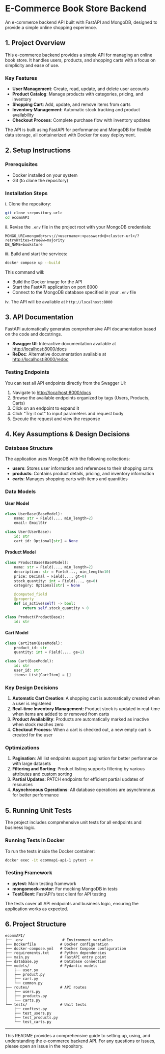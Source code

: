 # E-Commerce Book Store Backend

An e-commerce backend API built with FastAPI and MongoDB, designed to provide a simple online shopping experience.

## 1. Project Overview

This e-commerce backend provides a simple API for managing an online book store. It handles users, products, and shopping carts with a focus on simplicity and ease of use.

### Key Features

- **User Management**: Create, read, update, and delete user accounts
- **Product Catalog**: Manage products with categories, pricing, and inventory
- **Shopping Cart**: Add, update, and remove items from carts
- **Inventory Management**: Automatic stock tracking and product availability
- **Checkout Process**: Complete purchase flow with inventory updates

The API is built using FastAPI for performance and MongoDB for flexible data storage, all containerized with Docker for easy deployment.

## 2. Setup Instructions

### Prerequisites

- Docker installed on your system
- Git (to clone the repository)

### Installation Steps

i. Clone the repository:
   ```bash
   git clone <repository-url>
   cd ecommAPI
   ```

ii. Revise the `.env` file in the project root with your MongoDB credentials:
   ```
   MONGO_URI=mongodb+srv://<username>:<password>@<cluster-url>/?retryWrites=true&w=majority
   DB_NAME=bookstore
   ```

iii. Build and start the services:
   ```bash
   docker compose up --build
   ```

   This command will:
   - Build the Docker image for the API
   - Start the FastAPI application on port 8000
   - Connect to the MongoDB database specified in your `.env` file

iv. The API will be available at `http://localhost:8000`

## 3. API Documentation

FastAPI automatically generates comprehensive API documentation based on the code and docstrings.

- **Swagger UI**: Interactive documentation available at [http://localhost:8000/docs](http://localhost:8000/docs)
- **ReDoc**: Alternative documentation available at [http://localhost:8000/redoc](http://localhost:8000/redoc)

### Testing Endpoints

You can test all API endpoints directly from the Swagger UI:

1. Navigate to [http://localhost:8000/docs](http://localhost:8000/docs)
2. Browse the available endpoints organized by tags (Users, Products, Carts)
3. Click on an endpoint to expand it
4. Click "Try it out" to input parameters and request body
5. Execute the request and view the response

## 4. Key Assumptions & Design Decisions

### Database Structure

The application uses MongoDB with the following collections:

- **users**: Stores user information and references to their shopping carts
- **products**: Contains product details, pricing, and inventory information
- **carts**: Manages shopping carts with items and quantities

### Data Models

#### User Model

```python
class UserBase(BaseModel):
    name: str = Field(..., min_length=2)
    email: EmailStr

class User(UserBase):
    id: str
    cart_id: Optional[str] = None   
```

#### Product Model

```python
class ProductBase(BaseModel):
    name: str = Field(..., min_length=2)
    description: str = Field(..., min_length=10)
    price: Decimal = Field(..., gt=0)
    stock_quantity: int = Field(..., ge=0)
    category: Optional[str] = None

    @computed_field
    @property
    def is_active(self) -> bool:
        return self.stock_quantity > 0

class Product(ProductBase):
    id: str
```

#### Cart Model

```python
class CartItem(BaseModel):
    product_id: str
    quantity: int = Field(..., ge=1)

class Cart(BaseModel):
    id: str
    user_id: str
    items: List[CartItem] = []
```

### Key Design Decisions

1. **Automatic Cart Creation**: A shopping cart is automatically created when a user is registered
2. **Real-time Inventory Management**: Product stock is updated in real-time when items are added to or removed from carts
3. **Product Availability**: Products are automatically marked as inactive when stock reaches zero
4. **Checkout Process**: When a cart is checked out, a new empty cart is created for the user

### Optimizations

1. **Pagination**: All list endpoints support pagination for better performance with large datasets
2. **Filtering and Sorting**: Product listing supports filtering by various attributes and custom sorting
3. **Partial Updates**: PATCH endpoints for efficient partial updates of resources
4. **Asynchronous Operations**: All database operations are asynchronous for better performance

## 5. Running Unit Tests

The project includes comprehensive unit tests for all endpoints and business logic.

### Running Tests in Docker

To run the tests inside the Docker container:

```bash
docker exec -it ecommapi-api-1 pytest -v
```

### Testing Framework

- **pytest**: Main testing framework
- **mongomock-motor**: For mocking MongoDB in tests
- **TestClient**: FastAPI's test client for API testing

The tests cover all API endpoints and business logic, ensuring the application works as expected.

## 6. Project Structure

```
ecommAPI/
├── .env                  # Environment variables
├── Dockerfile           # Docker configuration
├── docker-compose.yml   # Docker Compose configuration
├── requirements.txt     # Python dependencies
├── main.py              # FastAPI entry point
├── database.py          # Database connection
├── models/              # Pydantic models
│   ├── user.py
│   ├── product.py
│   ├── cart.py
│   └── common.py
├── routes/              # API routes
│   ├── users.py
│   ├── products.py
│   └── carts.py
└── tests/               # Unit tests
    ├── conftest.py
    ├── test_users.py
    ├── test_products.py
    └── test_carts.py
```


---

This README provides a comprehensive guide to setting up, using, and understanding the e-commerce backend API. For any questions or issues, please open an issue in the repository.

